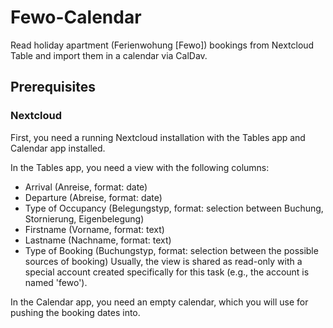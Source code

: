 # Fewo-Calendar
Read holiday apartment (Ferienwohung \[Fewo\]) bookings from Nextcloud Table and import them in a calendar via CalDav.

## Prerequisites

### Nextcloud
First, you need a running Nextcloud installation with the Tables app and Calendar app installed.

In the Tables app, you need a view with the following columns:
* Arrival (Anreise, format: date)
* Departure (Abreise, format: date)
* Type of Occupancy (Belegungstyp, format: selection between Buchung, Stornierung, Eigenbelegung)
* Firstname (Vorname, format: text)
* Lastname (Nachname, format: text)
* Type of Booking (Buchungstyp, format: selection between the possible sources of booking)
Usually, the view is shared as read-only with a special account created specifically for this task (e.g., the account is named 'fewo').

In the Calendar app, you need an empty calendar, which you will use for pushing the booking dates into.